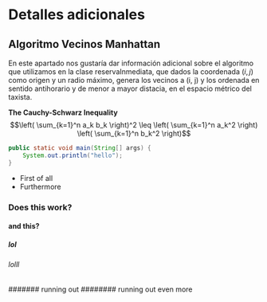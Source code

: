 # Detalles adicionales

## Algoritmo Vecinos Manhattan

En este apartado nos gustaría dar información adicional sobre el algoritmo que utilizamos en la clase
reservaInmediata, que dados la coordenada $( i, j )$ como origen y un radio máximo, genera los vecinos a (i, j)
y los ordenada en sentido antihorario y de menor a mayor distacia, en el espacio métrico del taxista.

**The Cauchy-Schwarz Inequality**
$$\left( \sum_{k=1}^n a_k b_k \right)^2 \leq \left( \sum_{k=1}^n a_k^2 \right) \left( \sum_{k=1}^n b_k^2 \right)$$


```java
public static void main(String[] args) {
    System.out.println("hello");
}

```
- First of all
- Furthermore

### Does this work?
#### and this?
##### lol
###### lolll
####### running out
######## running out even more


